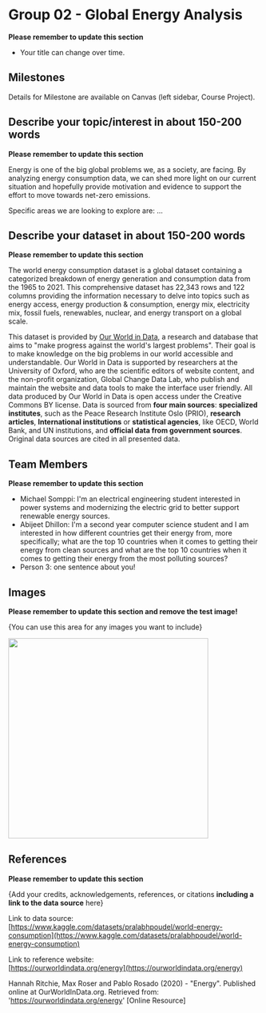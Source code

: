 # Group 02 - Global Energy Analysis

**Please remember to update this section**

- Your title can change over time.

## Milestones

Details for Milestone are available on Canvas (left sidebar, Course Project).

## Describe your topic/interest in about 150-200 words

**Please remember to update this section**

Energy is one of the big global problems we, as a society, are facing. By analyzing energy consumption data, we can shed more light on our current situation and hopefully provide motivation and evidence to support the effort to move towards net-zero emissions.

Specific areas we are looking to explore are:
...

## Describe your dataset in about 150-200 words

**Please remember to update this section**

The world energy consumption dataset is a global dataset containing a categorized breakdown of energy generation and consumption data from the 1965 to 2021. This comprehensive dataset has 22,343 rows and 122 columns providing the information necessary to delve into topics such as energy access, energy production & consumption, energy mix, electricity mix, fossil fuels, renewables, nuclear, and energy transport on a global scale.

This dataset is provided by [Our World in Data](https://ourworldindata.org/), a research and database that aims to "make progress against the world's largest problems". Their goal is to make knowledge on the big problems in our world accessible and understandable. Our World in Data is supported by researchers at the University of Oxford, who are the scientific editors of website content, and the non-profit organization, Global Change Data Lab, who publish and maintain the website and data tools to make the interface user friendly. All data produced by Our World in Data is open access under the Creative Commons BY license. Data is sourced from **four main sources**: **specialized institutes**, such as the Peace Research Institute Oslo (PRIO), **research articles**, **International institutions** or **statistical agencies**, like OECD, World Bank, and UN institutions, and **official data from government sources**. Original data sources are cited in all presented data.

## Team Members

**Please remember to update this section**

- Michael Somppi: I'm an electrical engineering student interested in power systems and modernizing the electric grid to better support renewable energy sources.
- Abijeet Dhillon: I'm a second year computer science student and I am interested in how different countries get their energy from, more specifically; what are the top 10 countries when it comes to getting their energy from clean sources and what are the top 10 countries when it comes to getting their energy from the most polluting sources?
- Person 3: one sentence about you!

## Images

**Please remember to update this section and remove the test image!**

{You can use this area for any images you want to include}

<img src ="https://d346xxcyottdqx.cloudfront.net/wp-content/uploads/2020/09/137001879_lassedesignen-_123rf-_clean_energy_report.jpg" width="400px">

## References

**Please remember to update this section**

{Add your credits, acknowledgements, references, or citations **including a link to the data source** here}

Link to data source:<br> [https://www.kaggle.com/datasets/pralabhpoudel/world-energy-consumption](https://www.kaggle.com/datasets/pralabhpoudel/world-energy-consumption)

Link to reference website: <br> [https://ourworldindata.org/energy](https://ourworldindata.org/energy)

Hannah Ritchie, Max Roser and Pablo Rosado (2020) - "Energy". Published online at OurWorldInData.org. Retrieved from: 'https://ourworldindata.org/energy' [Online Resource]


